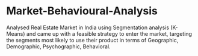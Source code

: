 # Market-Behavioural-Analysis
Analysed Real Estate Market in India using Segmentation analysis (K-Means) and came up with a  feasible strategy to enter the market, targeting the segments most likely to use their product in terms of Geographic, Demographic, Psychographic, Behavioral.
